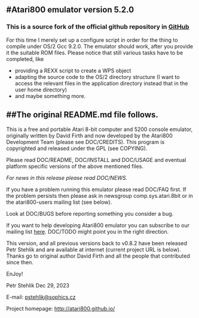 #Atari800 emulator version 5.2.0
-------------------------------

### This is a source fork of the official github repository in [GitHub](https://github.com/atari800/atari800)

For this time I merely set up a configure script in order for the thing to compile under OS/2 Gcc 9.2.0.
The emulator should work, after you provide it the suitable ROM files.
Please notice that still various tasks have to be completed, like
* providing a REXX script to create a WPS object
* adapting the source code to the OS/2 directory structure (I want to access the relevant files in the application directory instead that in the user home directory)
* and maybe something more.




##The original README.md file follows.
------------------------------------------------------

This is a free and portable Atari 8-bit computer and 5200 console emulator,
originally written by David Firth and now developed by the Atari800
Development Team (please see DOC/CREDITS). This program is copyrighted and
released under the GPL (see COPYING).

Please read DOC/README, DOC/INSTALL and DOC/USAGE and eventual platform
specific versions of the above mentioned files.

_For news in this release please read DOC/NEWS._

If you have a problem running this emulator please read DOC/FAQ first.
If the problem persists then please ask in newsgroup comp.sys.atari.8bit
or in the atari800-users mailing list (see below).

Look at DOC/BUGS before reporting something you consider a bug.

If you want to help developing Atari800 emulator you can subscribe to our
mailing list [here](http://lists.sourceforge.net/lists/listinfo/atari800-users).
DOC/TODO might point you in the right direction.

This version, and all previous versions back to v0.8.2 have been released Petr
Stehlik and are available at internet (current project URL is below). Thanks
go to original author David Firth and all the people that contributed since then.

EnJoy!

Petr Stehlik
Dec 29, 2023

E-mail: pstehlik@sophics.cz

Project homepage: http://atari800.github.io/
